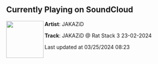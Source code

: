 ## Currently Playing on SoundCloud

[<img align="left" width="100" src="https://i1.sndcdn.com/artworks-m9PCrynPtYHKicFN-E96Lrg-t500x500.jpg">](https://soundcloud.com/jakazid/rat-stack-3-23-02-2024)

**Artist**: JAKAZiD 

**Track**: JAKAZiD @ Rat Stack 3 23-02-2024

Last updated at 03/25/2024 08:23
